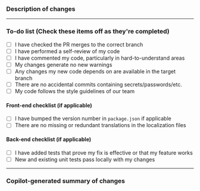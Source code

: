 ### Description of changes

<!--
  Replace this comment with a description of the changes your PR makes.
  Include any info that might be relevant for your teammates to understand and discuss the changes.
  (Also, make sure to add a meaningful title above! Please don't just use the branch name or story number).
-->

<!--
  If you are merging to master, please make sure to add a link to the customer approval below if applicable (to Xurrent/Shortcut/ etc.):

  ---
  ### Approved for production at:
  Xurrent ticket: [Xurrent ticket number](https://xurrent.com/ticket/12345)
--->

---

### To-do list (Check these items off as they're completed)

- [ ] I have checked the PR merges to the correct branch
- [ ] I have performed a self-review of my code
- [ ] I have commented my code, particularly in hard-to-understand areas
- [ ] My changes generate no new warnings
- [ ] Any changes my new code depends on are available in the target branch
- [ ] There are no accidental commits containing secrets/passwords/etc.
- [ ] My code follows the style guidelines of our team

#### Front-end checklist (if applicable)

- [ ] I have bumped the version number in `package.json` if applicable
- [ ] There are no missing or redundant translations in the localization files

#### Back-end checklist (if applicable)

- [ ] I have added tests that prove my fix is effective or that my feature works
- [ ] New and existing unit tests pass locally with my changes

---

### Copilot-generated summary of changes

<!--
  Replace this comment with a Copilot-generated summary of your changes.
-->
